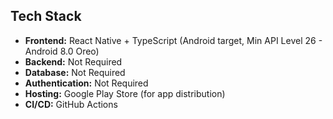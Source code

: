 ## Tech Stack
- **Frontend:** React Native + TypeScript (Android target, Min API Level 26 - Android 8.0 Oreo)
- **Backend:** Not Required
- **Database:** Not Required
- **Authentication:** Not Required
- **Hosting:** Google Play Store (for app distribution)
- **CI/CD:** GitHub Actions